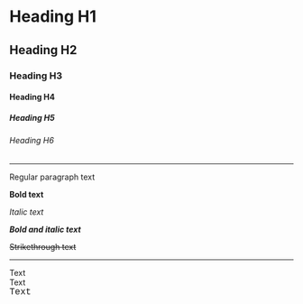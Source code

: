 # Heading H1

## Heading H2

### Heading H3

#### Heading H4

##### Heading H5

###### Heading H6

---

Regular paragraph text
  
**Bold text**
  
_Italic text_

_**Bold and italic text**_
  
~~Strikethrough text~~

---

<div style="font-family: "Open Sans", "Helvetica Neue", Helvetica, Arial, sans-serif; font-size: 16px;">Text</div>

<div style="font-family: "Helvetica Neue", Helvetica, Arial, sans-serif; font-size: 16px;">Text</div>

<div style="font-family: Courier new, serif; font-size: 16px;">Text</div>